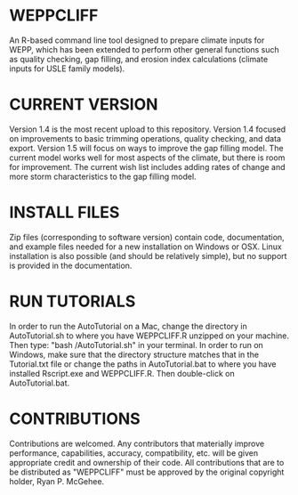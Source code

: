 # WEPPCLIFF
An R-based command line tool designed to prepare climate inputs for WEPP, which has been extended to perform other general functions such as quality checking, gap filling, and erosion index calculations (climate inputs for USLE family models).

# CURRENT VERSION
Version 1.4 is the most recent upload to this repository. Version 1.4 focused on improvements to basic trimming operations, quality checking, and data export. Version 1.5 will focus on ways to improve the gap filling model. The current model works well for most aspects of the climate, but there is room for improvement. The current wish list includes adding rates of change and more storm characteristics to the gap filling model.

# INSTALL FILES
Zip files (corresponding to software version) contain code, documentation, and example files needed for a new installation on Windows or OSX. Linux installation is also possible (and should be relatively simple), but no support is provided in the documentation.

# RUN TUTORIALS
In order to run the AutoTutorial on a Mac, change the directory in AutoTutorial.sh to where you have WEPPCLIFF.R unzipped on your machine. Then type: "bash <path>/AutoTutorial.sh" in your terminal. In order to run on Windows, make sure that the directory structure matches that in the Tutorial.txt file or change the paths in AutoTutorial.bat to where you have installed Rscript.exe and WEPPCLIFF.R. Then double-click on AutoTutorial.bat.

# CONTRIBUTIONS
Contributions are welcomed. Any contributors that materially improve performance, capabilities, accuracy, compatibility, etc. will be given appropriate credit and ownership of their code. All contributions that are to be distributed as "WEPPCLIFF" must be approved by the original copyright holder, Ryan P. McGehee.

